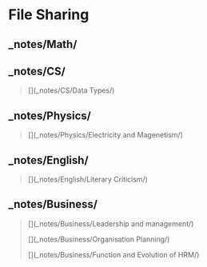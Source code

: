 # File Sharing

## _notes/Math/ 
>[](_notes/Math/Probability/)
>

## _notes/CS/ 
>[](_notes/CS/GA/)
>
>[](_notes/CS/private/)
>
>[](_notes/CS/Data Types/)
>

## _notes/Physics/ 
>[](_notes/Physics/Electricity and Magenetism/)
>

## _notes/English/ 
>[](_notes/English/Literary Criticism/)
>
>[](_notes/English/private/)
>
>[](_notes/English/PreU-1/)
>

## _notes/Business/ 
>[](_notes/Business/Leadership and management/)
>
>[](_notes/Business/private/)
>
>[](_notes/Business/Finance/)
>
>[](_notes/Business/Organisation  Planning/)
>
>[](_notes/Business/Function and Evolution of HRM/)
>
>[](_notes/Business/Marketing/)
>
>[](_notes/Business/Motivation/)
>


